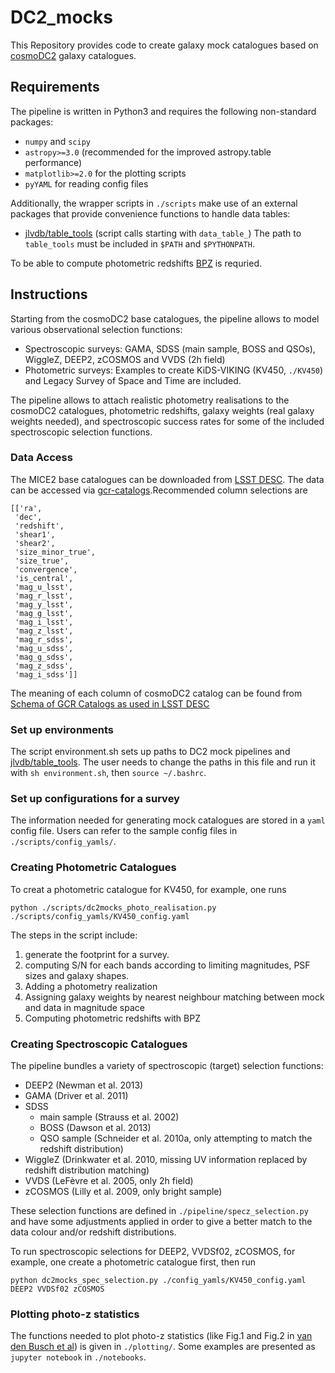 # DC2_mocks

This Repository provides code to create galaxy mock catalogues based on
[cosmoDC2](https://github.com/LSSTDESC/cosmodc2) galaxy catalogues.


## Requirements

The pipeline is written in Python3 and requires the following non-standard
packages:
- `numpy` and `scipy`
- `astropy>=3.0` (recommended for the improved astropy.table performance)
- `matplotlib>=2.0` for the plotting scripts
- `pyYAML` for reading config files

Additionally, the wrapper scripts in `./scripts` make use of
an external packages that provide convenience functions to handle data tables:
- [jlvdb/table_tools](https://github.com/jlvdb/table_tools) (script calls
starting with `data_table_`)
The path to `table_tools` must be included in `$PATH` and `$PYTHONPATH`.

To be able to compute photometric redshifts
[BPZ](http://www.stsci.edu/~dcoe/BPZ/) is requried.


## Instructions

Starting from the cosmoDC2 base catalogues, the pipeline allows to model various
observational selection functions:

- Spectroscopic surveys: GAMA, SDSS (main sample, BOSS and QSOs), 
WiggleZ, DEEP2, zCOSMOS and VVDS (2h field)
- Photometric surveys: Examples to create KiDS-VIKING (KV450,
`./KV450`) and Legacy Survey of Space and Time are included.

The pipeline allows to attach realistic photometry realisations to the cosmoDC2
catalogues, photometric redshifts, galaxy weights (real galaxy weights needed), and spectroscopic success
rates for some of the included spectroscopic selection functions.


### Data Access

The MICE2 base catalogues can be downloaded from
[LSST DESC](https://portal.nersc.gov/project/lsst/cosmoDC2/_README.html). The data can be accessed via [
gcr-catalogs](https://github.com/LSSTDESC/gcr-catalogs).Recommended column selections are

```
[['ra',
 'dec',
 'redshift',
 'shear1',
 'shear2',
 'size_minor_true',
 'size_true',
 'convergence',
 'is_central',
 'mag_u_lsst',
 'mag_r_lsst',
 'mag_y_lsst',
 'mag_g_lsst',
 'mag_i_lsst',
 'mag_z_lsst',
 'mag_r_sdss',
 'mag_u_sdss',
 'mag_g_sdss',
 'mag_z_sdss',
 'mag_i_sdss']]
```

The meaning of each column of cosmoDC2 catalog can be found from [Schema of GCR Catalogs as used in LSST DESC](https://github.com/LSSTDESC/gcr-catalogs/blob/master/GCRCatalogs/SCHEMA.md)


### Set up environments

The script environment.sh sets up paths to DC2 mock pipelines and [jlvdb/table_tools](https://github.com/jlvdb/table_tools). The user needs to change the paths in this file and run it with `sh environment.sh`, then `source ~/.bashrc`.

### Set up configurations for a survey

The information needed for generating mock catalogues are stored in a `yaml` config file. Users can refer to the sample config files in `./scripts/config_yamls/`.

### Creating Photometric Catalogues

To creat a photometric catalogue for KV450, for example, one runs

`python ./scripts/dc2mocks_photo_realisation.py ./scripts/config_yamls/KV450_config.yaml`

The steps in the script include:

1. generate the footprint for a survey.
2. computing S/N for each bands according to limiting magnitudes, PSF sizes and galaxy shapes.
3. Adding a photometry realization 
4. Assigning galaxy weights by nearest neighbour matching between mock and data
in magnitude space
5. Computing photometric redshifts with BPZ


### Creating Spectroscopic Catalogues

The pipeline bundles a variety of spectroscopic (target) selection functions:
- DEEP2 (Newman et al. 2013)
- GAMA (Driver et al. 2011)
- SDSS
  - main sample (Strauss et al. 2002)
  - BOSS (Dawson et al. 2013)
  - QSO sample (Schneider et al. 2010a, only attempting to match the redshift 
    distribution)
- WiggleZ (Drinkwater et al. 2010, missing UV information replaced by redshift 
  distribution matching)
- VVDS (LeFèvre et al. 2005, only 2h field)
- zCOSMOS (Lilly et al. 2009, only bright sample)

These selection functions are defined in `./pipeline/specz_selection.py` and
have some adjustments applied in order to give a better match to the data
colour and/or redshift distributions.

To run spectroscopic selections for DEEP2, VVDSf02, zCOSMOS, for example, one create a photometric catalogue first, then run 

`python dc2mocks_spec_selection.py ./config_yamls/KV450_config.yaml DEEP2 VVDSf02 zCOSMOS`


### Plotting photo-z statistics

The functions needed to plot photo-z statistics (like Fig.1 and Fig.2 in  [van den Busch et al](https://arxiv.org/abs/2007.01846)) is given in `./plotting/`. Some examples are presented as `jupyter notebook` in `./notebooks`.
